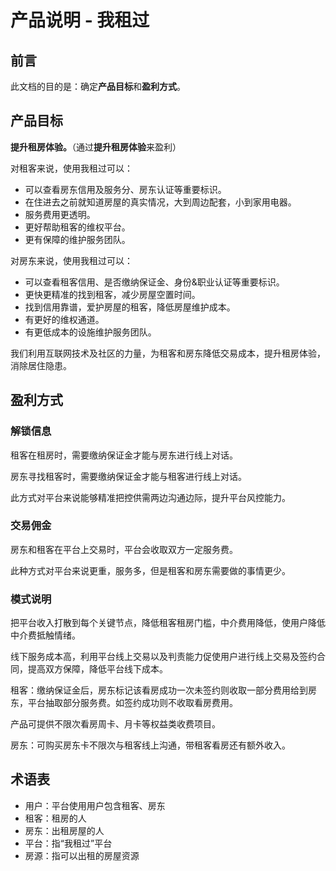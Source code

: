 # 产品说明 - 我租过

## 前言

此文档的目的是：确定**产品目标**和**盈利方式**。

## 产品目标

**提升租房体验。**（通过**提升租房体验**来盈利）

对租客来说，使用我租过可以：

- 可以查看房东信用及服务分、房东认证等重要标识。
- 在住进去之前就知道房屋的真实情况，大到周边配套，小到家用电器。
- 服务费用更透明。
- 更好帮助租客的维权平台。
- 更有保障的维护服务团队。

对房东来说，使用我租过可以：

- 可以查看租客信用、是否缴纳保证金、身份&职业认证等重要标识。
- 更快更精准的找到租客，减少房屋空置时间。
- 找到信用靠谱，爱护房屋的租客，降低房屋维护成本。
- 有更好的维权通道。
- 有更低成本的设施维护服务团队。

我们利用互联网技术及社区的力量，为租客和房东降低交易成本，提升租房体验，消除居住隐患。

## 盈利方式

### 解锁信息

租客在租房时，需要缴纳保证金才能与房东进行线上对话。

房东寻找租客时，需要缴纳保证金才能与租客进行线上对话。

此方式对平台来说能够精准把控供需两边沟通边际，提升平台风控能力。

### 交易佣金

房东和租客在平台上交易时，平台会收取双方一定服务费。

此种方式对平台来说更重，服务多，但是租客和房东需要做的事情更少。

### 模式说明

把平台收入打散到每个关键节点，降低租客租房门槛，中介费用降低，使用户降低中介费抵触情绪。

线下服务成本高，利用平台线上交易以及判责能力促使用户进行线上交易及签约合同，提高双方保障，降低平台线下成本。

租客：缴纳保证金后，房东标记该看房成功一次未签约则收取一部分费用给到房东，平台抽取部分服务费。如签约成功则不收取看房费用。

产品可提供不限次看房周卡、月卡等权益类收费项目。

房东：可购买房东卡不限次与租客线上沟通，带租客看房还有额外收入。

## 术语表

- 用户：平台使用用户包含租客、房东
- 租客：租房的人
- 房东：出租房屋的人
- 平台：指“我租过”平台
- 房源：指可以出租的房屋资源
